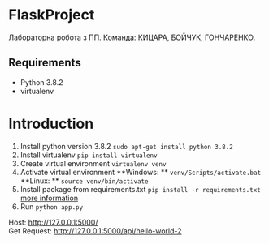 # FlaskProject
Лабораторна робота з ПП. Команда: КИЦАРА, БОЙЧУК, ГОНЧАРЕНКО.
## Requirements
- Python 3.8.2
- virtualenv

# Introduction
1. Install python version 3.8.2           `sudo apt-get install python 3.8.2`
2. Install virtualenv                     `pip install virtualenv` 
3. Create virtual environment             `virtualenv venv`
4. Activate virtual environment
**Windows: **                             `venv/Scripts/activate.bat`
**Linux: **                               `source venv/bin/activate`
5. Install package from requirements.txt  `pip install -r requirements.txt` 
[more information](https://youtu.be/wTh-D8GTjeA)
6. Run                                    `python app.py`

Host: http://127.0.0.1:5000/ 
<br/>
Get Request: http://127.0.0.1:5000/api/hello-world-2
